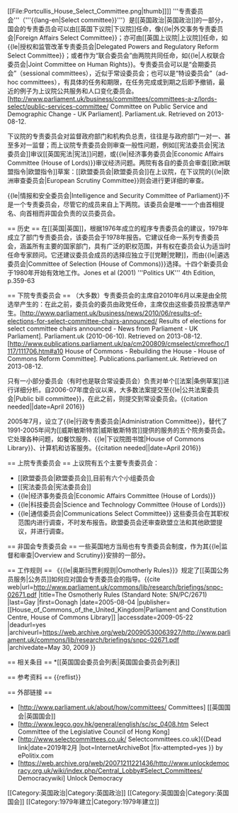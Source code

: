 [[File:Portcullis_House_Select_Committee.png|thumb]]]]
'''专责委员会'''（'''{{lang-en|Select committee}}'''）是[[英国政治|英国政治]]的一部分，国会的专责委员会可以由[[英国下议院|下议院]]任命，像{{le|外交事务专责委员会|Foreign Affairs Select Committee}}；亦可由[[英国上议院|上议院]]任命，如{{le|授权和监管改革专责委员会|Delegated Powers and Regulatory Reform Select Committee}}；或者作为“联合委员会”由两院共同任命，如{{le|人权联合委员会|Joint Committee on Human Rights}}。专责委员会可以是“会期委员会”（sessional committees），近似于常设委员会；也可以是“特设委员会”（ad-hoc committees），有具体的任务和期限，在任务完成或到期之后即予撤销，最近的例子为上议院公共服务和人口变化委员会。<ref>[http://www.parliament.uk/business/committees/committees-a-z/lords-select/public-services-committee/ Committee on Public Service and Demographic Change - UK Parliament]. Parliament.uk. Retrieved on 2013-08-12.</ref>

下议院的专责委员会对监督政府部门和机构负总责，往往是与政府部门一对一、甚至多对一监督；而上议院专责委员会则审查一般性问题，例如[[宪法委员会|宪法委员会]]审议[[英国宪法|宪法]]问题，或{{le|经济事务委员会|Economic Affairs Committee (House of Lords)}}审议经济问题。两院有各自的委员会审查[[欧洲联盟指令|欧盟指令]]草案：[[欧盟委员会|欧盟委员会]]在上议院，在下议院的{{le|欧洲审查委员会|European Scrutiny Committee}}则会进行更详细的审查。

{{le|情报和安全委员会|Intelligence and Security Committee of Parliament}}不是一个专责委员会，尽管它的成员来自上下两院。该委员会是唯一一个由首相提名、向首相而非国会负责的议员委员会。

== 历史 ==
在[[英国|英国]]，根据1976年成立的程序专责委员会的建议，1979年成立了部门专责委员会，该委员会于1978年报告。它建议任命一系列专责委员会，涵盖所有主要的国家部门，具有广泛的职权范围，并有权在委员会认为适当时任命专家顾问。它还建议委员会成员的选择应独立于[[党鞭|党鞭]]，而由{{le|遴选委员会|Committee of Selection (House of Commons)}}选择。十四个新委员会于1980年开始有效地工作。<ref>Jones et al (2001) '''Politics UK''' 4th Edition, p.359-63</ref>

== 下院专责委员会 ==
（大多数）专责委员会的主席自2010年6月以来是由全院选举产生的：在此之前，委员会的委员由政党任命，主席仅由这些委员投票选举产生。<ref>[http://www.parliament.uk/business/news/2010/06/results-of-elections-for-select-committee-chairs-announced/ Results of elections for select committee chairs announced - News from Parliament - UK Parliament]. Parliament.uk (2010-06-10). Retrieved on 2013-08-12.</ref><ref>[http://www.publications.parliament.uk/pa/cm200809/cmselect/cmrefhoc/1117/111706.htm#a10 House of Commons - Rebuilding the House - House of Commons Reform Committee]. Publications.parliament.uk. Retrieved on 2013-08-12.</ref>

只有一小部分委员会（有时也是联合常设委员会）负责对单个[[法案|条例草案]]进行详细分析。自2006-07年度会议以来，大多数法案提交至{{le|公共法案委员会|Public bill committee}}，在此之前，则提交到常设委员会。{{citation needed||date=April 2016}}

2005年7月，设立了{{le|行政专责委员会|Administration Committee}}，替代了1991-2005年间为[[威斯敏斯特宫|威斯敏斯特宫]]提供的服务的五个院务委员会。它处理各种问题，如餐饮服务、{{le|下议院图书馆|House of Commons Library}}、计算机和访客服务。{{citation needed||date=April 2016}}

== 上院专责委员会 ==
上议院有五个主要专责委员会：
* [[欧盟委员会|欧盟委员会]],目前有六个小组委员会
* [[宪法委员会|宪法委员会]]
* {{le|经济事务委员会|Economic Affairs Committee (House of Lords)}}
* {{le|科技委员会|Science and Technology Committee (House of Lords)}}
* {{le|通信委员会|Communications Select Committee}}
这些委员会在其职权范围内进行调查，不时发布报告。欧盟委员会还审查欧盟立法和其他欧盟提议，并进行调查。

== 非国会专责委员会 ==
一些英国地方当局也有专责委员会制度，作为其{{le|监督和审查|Overview and Scrutiny}}安排的一部分。

== 工作规则 ==
《{{le|奥斯玛贾利规则|Osmotherly Rules}}》规定了[[英国公务员服务|公务员]]如何应对国会专责委员会的指导。<ref name="parlo">{{cite web|url=http://www.parliament.uk/commons/lib/research/briefings/snpc-02671.pdf |title=The Osmotherly Rules (Standard Note: SN/PC/2671) |last=Gay |first=Oonagh |date=2005-08-04 |publisher=[[House_of_Commons_of_the_United_Kingdom|Parliament and Constitution Centre, House of Commons Library]] |accessdate=2009-05-22 |deadurl=yes |archiveurl=https://web.archive.org/web/20090530063927/http://www.parliament.uk/commons/lib/research/briefings/snpc-02671.pdf |archivedate=May 30, 2009 }}</ref>

== 相关条目 ==
*[[英国国会委员会列表|英国国会委员会列表]]

== 参考资料 ==
{{reflist}}

== 外部链接 ==
* [http://www.parliament.uk/about/how/committees/ Committees] [[英国国会|英国国会]] 
* [http://www.legco.gov.hk/general/english/sc/sc_0408.htm Select Committee of the Legislative Council of Hong Kong]
* [http://www.selectcommittees.co.uk/ Selectcommittees.co.uk]{{Dead link|date=2019年2月 |bot=InternetArchiveBot |fix-attempted=yes }} by ePolitix.com
* [https://web.archive.org/web/20071211221436/http://www.unlockdemocracy.org.uk/wiki/index.php/Central_Lobby#Select_Committees/ Democracywiki] Unlock Democracy

[[Category:英国政治|Category:英国政治]]
[[Category:英国国会|Category:英国国会]]
[[Category:1979年建立|Category:1979年建立]]